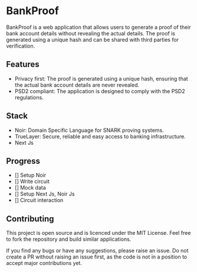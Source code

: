 # BankProof

BankProof is a web application that allows users to generate a proof of their bank account details without revealing the actual details. The proof is generated using a unique hash and can be shared with third parties for verification.


## Features

- Privacy first: The proof is generated using a unique hash, ensuring that the actual bank account details are never revealed.
- PSD2 compliant: The application is designed to comply with the PSD2 regulations.

## Stack

- Noir: Domain Specific Language for SNARK proving systems.
- TrueLayer: Secure, reliable and easy access to banking infrastructure.
- Next Js

## Progress

- [] Setup Noir
- [] Write circuit
- [] Mock data
- [] Setup Next Js, Noir Js
- [] Circuit interaction

## Contributing

This project is open source and is licenced under the MIT License. Feel free to fork the repository and build similar applications.

If you find any bugs or have any suggestions, please raise an issue. Do not create a PR without raising an issue first, as the code is not in a position to accept major contributions yet.
